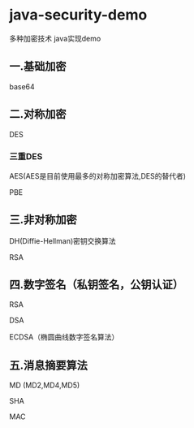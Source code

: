 # java-security-demo
多种加密技术 java实现demo

## 一.基础加密

base64

## 二.对称加密

DES 

### 三重DES 

AES(AES是目前使用最多的对称加密算法,DES的替代者) 

PBE

## 三.非对称加密

DH(Diffie-Hellman)密钥交换算法 

RSA

## 四.数字签名（私钥签名，公钥认证）

RSA

DSA

ECDSA（椭圆曲线数字签名算法）

## 五.消息摘要算法

MD (MD2,MD4,MD5)

SHA

MAC
